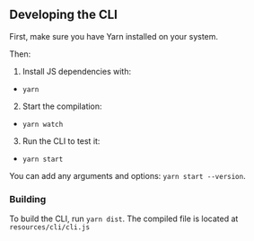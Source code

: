 ## Developing the CLI
First, make sure you have Yarn installed on your system.

Then:
1) Install JS dependencies with:
- `yarn`
2) Start the compilation:
- `yarn watch`
3) Run the CLI to test it:
- `yarn start`

You can add any arguments and options: `yarn start --version`.

### Building
To build the CLI, run `yarn dist`. The compiled file is located at `resources/cli/cli.js`
